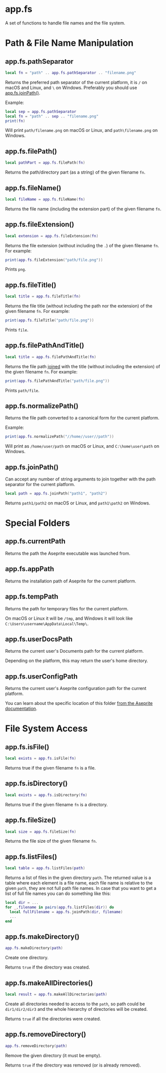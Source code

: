 # app.fs

A set of functions to handle file names and the file system.

# Path & File Name Manipulation

## app.fs.pathSeparator

```lua
local fn = "path" .. app.fs.pathSeparator .. "filename.png"
```

Returns the preferred path separator of the current platform, it is
`/` on macOS and Linux, and `\` on Windows. Preferably you should use
[app.fs.joinPath()](#appfsjoinpath).

Example:

```lua
local sep = app.fs.pathSeparator
local fn = "path" .. sep .. "filename.png"
print(fn)
```

Will print `path/filename.png` on macOS or Linux, and `path\filename.png` on Windows.

## app.fs.filePath()

```lua
local pathPart = app.fs.filePath(fn)
```

Returns the path/directory part (as a string) of the given filename `fn`.

## app.fs.fileName()

```lua
local fileName = app.fs.fileName(fn)
```

Returns the file name (including the extension part) of the given filename `fn`.

## app.fs.fileExtension()

```lua
local extension = app.fs.fileExtension(fn)
```

Returns the file extension (without including the `.`) of the given
filename `fn`. For example:

```lua
print(app.fs.fileExtension("path/file.png"))
```

Prints `png`.

## app.fs.fileTitle()

```lua
local title = app.fs.fileTitle(fn)
```

Returns the file title (without including the path nor the extension)
of the given filename `fn`. For example:

```lua
print(app.fs.fileTitle("path/file.png"))
```

Prints `file`.

## app.fs.filePathAndTitle()

```lua
local title = app.fs.filePathAndTitle(fn)
```

Returns the file path [joined](#appfsjoinpath) with the title (without
including the extension) of the given filename `fn`. For example:

```lua
print(app.fs.filePathAndTitle("path/file.png"))
```

Prints `path/file`.

## app.fs.normalizePath()

Returns the file path converted to a canonical form for the current platform.

Example:

```lua
print(app.fs.normalizePath("//home//user//path"))
```

Will print as `/home/user/path` on macOS or Linux, and `C:\home\user\path` on Windows.

## app.fs.joinPath()

Can accept any number of string arguments to join together with the path separator for the current platform.

```lua
local path = app.fs.joinPath("path1", "path2")
```

Returns `path1/path2` on macOS or Linux, and `path1\path2` on Windows.

# Special Folders

## app.fs.currentPath

Returns the path the Aseprite executable was launched from.

## app.fs.appPath

Returns the installation path of Aseprite for the current platform.

## app.fs.tempPath

Returns the path for temporary files for the current platform.

On macOS or Linux it will be `/tmp`, and Windows it will look like `C:\Users\username\AppData\Local\Temp\`.

## app.fs.userDocsPath

Returns the current user's Documents path for the current platform.

Depending on the platform, this may return the user's home directory.

## app.fs.userConfigPath

Returns the current user's Aseprite configuration path for the current platform.

You can learn about the specific location of this folder [from the Aseprite documentation](https://www.aseprite.org/docs/preferences-folder/).

# File System Access

## app.fs.isFile()

```lua
local exists = app.fs.isFile(fn)
```

Returns true if the given filename `fn` is a file.

## app.fs.isDirectory()

```lua
local exists = app.fs.isDirectory(fn)
```

Returns true if the given filename `fn` is a directory.

## app.fs.fileSize()

```lua
local size = app.fs.fileSize(fn)
```

Returns the file size of the given filename `fn`.

## app.fs.listFiles()

```lua
local table = app.fs.listFiles(path)
```

Returns a list of files in the given directory `path`. The returned
value is a table where each element is a file name, each file name is
relative to the given `path`, they are not full path file names. In
case that you want to get a list of full file names you can do
something like this:

```lua
local dir = ...
for _,filename in pairs(app.fs.listFiles(dir)) do
  local fullFilename = app.fs.joinPath(dir, filename)
  ...
end
```

## app.fs.makeDirectory()

```lua
app.fs.makeDirectory(path)
```

Create one directory.

Returns `true` if the directory was created.

## app.fs.makeAllDirectories()

```lua
local result = app.fs.makeAllDirectories(path)
```

Create all directories needed to access to the `path`, so path could
be `dir1/dir2/dir3` and the whole hierarchy of directories will be
created.

Returns `true` if all the directories were created.

## app.fs.removeDirectory()

```lua
app.fs.removeDirectory(path)
```

Remove the given directory (it must be empty).

Returns `true` if the directory was removed (or is already removed).
